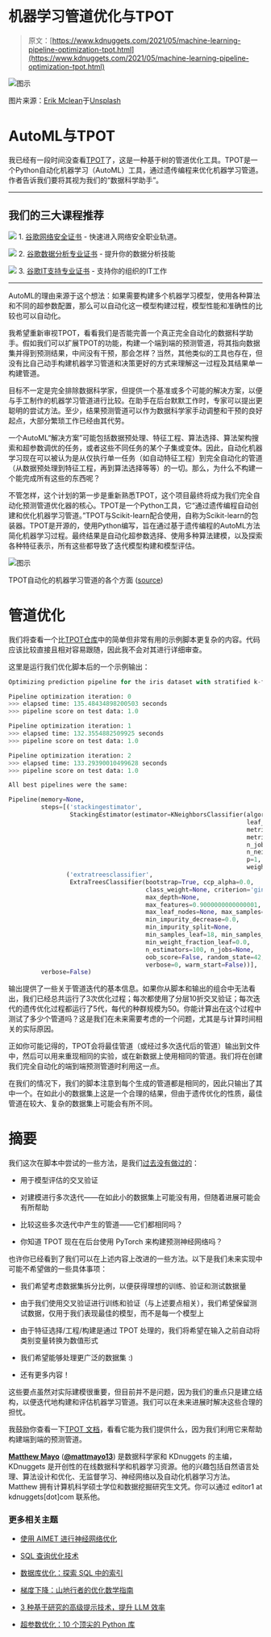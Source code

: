 # 机器学习管道优化与TPOT

> 原文：[https://www.kdnuggets.com/2021/05/machine-learning-pipeline-optimization-tpot.html](https://www.kdnuggets.com/2021/05/machine-learning-pipeline-optimization-tpot.html)

![图示](../Images/768d8e0940ca454156bd5deead1beb7d.png)

图片来源：[Erik Mclean](https://unsplash.com/@introspectivedsgn?utm_source=unsplash&utm_medium=referral&utm_content=creditCopyText)于[Unsplash](https://unsplash.com/s/photos/pipeline?utm_source=unsplash&utm_medium=referral&utm_content=creditCopyText)

# AutoML与TPOT

我已经有一段时间没查看[TPOT](https://github.com/EpistasisLab/tpot/)了，这是一种基于树的管道优化工具。TPOT是一个Python自动化机器学习（AutoML）工具，通过遗传编程来优化机器学习管道。作者告诉我们要将其视为我们的“数据科学助手”。

* * *

## 我们的三大课程推荐

![](../Images/0244c01ba9267c002ef39d4907e0b8fb.png) 1\. [谷歌网络安全证书](https://www.kdnuggets.com/google-cybersecurity) - 快速进入网络安全职业轨道。

![](../Images/e225c49c3c91745821c8c0368bf04711.png) 2\. [谷歌数据分析专业证书](https://www.kdnuggets.com/google-data-analytics) - 提升你的数据分析技能

![](../Images/0244c01ba9267c002ef39d4907e0b8fb.png) 3\. [谷歌IT支持专业证书](https://www.kdnuggets.com/google-itsupport) - 支持你的组织的IT工作

* * *

AutoML的理由来源于这个想法：如果需要构建多个机器学习模型，使用各种算法和不同的超参数配置，那么可以自动化这一模型构建过程，模型性能和准确性的比较也可以自动化。

我希望重新审视TPOT，看看我们是否能完善一个真正完全自动化的数据科学助手。假如我们可以扩展TPOT的功能，构建一个端到端的预测管道，将其指向数据集并得到预测结果，中间没有干预，那会怎样？当然，其他类似的工具也存在，但没有比自己动手构建机器学习管道和决策更好的方式来理解这一过程及其结果单一构建管道。

目标不一定是完全排除数据科学家，但提供一个基准或多个可能的解决方案，以便与手工制作的机器学习管道进行比较。在助手在后台默默工作时，专家可以提出更聪明的尝试方法。至少，结果预测管道可以作为数据科学家手动调整和干预的良好起点，大部分繁琐工作已经由其代劳。

一个AutoML“解决方案”可能包括数据预处理、特征工程、算法选择、算法架构搜索和超参数调优的任务，或者这些不同任务的某个子集或变体。因此，自动化机器学习现在可以被认为是从仅执行单一任务（如自动特征工程）到完全自动化的管道（从数据预处理到特征工程，再到算法选择等等）的一切。那么，为什么不构建一个能完成所有这些的东西呢？

不管怎样，这个计划的第一步是重新熟悉TPOT，这个项目最终将成为我们完全自动化预测管道优化器的核心。TPOT是一个Python工具，它“通过遗传编程自动创建和优化机器学习管道。”TPOT与Scikit-learn配合使用，自称为Scikit-learn的包装器。TPOT是开源的，使用Python编写，旨在通过基于遗传编程的AutoML方法简化机器学习过程。最终结果是自动化超参数选择、使用多种算法建模，以及探索各种特征表示，所有这些都导致了迭代模型构建和模型评估。

![图示](../Images/49a6192aa0b8ec1192da08cbbdf0e83e.png)

TPOT自动化的机器学习管道的各个方面 ([source](https://github.com/EpistasisLab/tpot/))

# 管道优化

我们将查看一个比[TPOT仓库](https://github.com/EpistasisLab/tpot/)中的简单但非常有用的示例脚本更复杂的内容。代码应该比较直接且相对容易跟随，因此我不会对其进行详细审查。

这里是运行我们优化脚本后的一个示例输出：

```py
Optimizing prediction pipeline for the iris dataset with stratified k-fold cross-validation using the accuracy scoring metric

Pipeline optimization iteration: 0
>>> elapsed time: 135.48434898200503 seconds
>>> pipeline score on test data: 1.0

Pipeline optimization iteration: 1
>>> elapsed time: 132.3554882509925 seconds
>>> pipeline score on test data: 1.0

Pipeline optimization iteration: 2
>>> elapsed time: 133.29390010499628 seconds
>>> pipeline score on test data: 1.0

All best pipelines were the same:

Pipeline(memory=None,
         steps=[('stackingestimator',
                 StackingEstimator(estimator=KNeighborsClassifier(algorithm='auto',
                                                                  leaf_size=30,
                                                                  metric='minkowski',
                                                                  metric_params=None,
                                                                  n_jobs=None,
                                                                  n_neighbors=11,
                                                                  p=1,
                                                                  weights='uniform'))),
                ('extratreesclassifier',
                 ExtraTreesClassifier(bootstrap=True, ccp_alpha=0.0,
                                      class_weight=None, criterion='gini',
                                      max_depth=None,
                                      max_features=0.9000000000000001,
                                      max_leaf_nodes=None, max_samples=None,
                                      min_impurity_decrease=0.0,
                                      min_impurity_split=None,
                                      min_samples_leaf=18, min_samples_split=14,
                                      min_weight_fraction_leaf=0.0,
                                      n_estimators=100, n_jobs=None,
                                      oob_score=False, random_state=42,
                                      verbose=0, warm_start=False))],
         verbose=False)
```

输出提供了一些关于管道迭代的基本信息。如果你从脚本和输出的组合中无法看出，我们已经总共运行了3次优化过程；每次都使用了分层10折交叉验证；每次迭代的遗传优化过程都运行了5代，每代的种群规模为50。你能计算出在这个过程中测试了多少个管道吗？这是我们在未来需要考虑的一个问题，尤其是与计算时间相关的实际原因。

正如你可能记得的，TPOT会将最佳管道（或经过多次迭代后的管道）输出到文件中，然后可以用来重现相同的实验，或在新数据上使用相同的管道。我们将在创建我们完全自动化的端到端预测管道时利用这一点。

在我们的情况下，我们的脚本注意到每个生成的管道都是相同的，因此只输出了其中一个。在如此小的数据集上这是一个合理的结果，但由于遗传优化的性质，最佳管道在较大、复杂的数据集上可能会有所不同。

# 摘要

我们这次在脚本中尝试的一些方法，是我们[过去没有做过的](/2018/01/managing-machine-learning-workflows-scikit-learn-pipelines-part-4.html)：

+   用于模型评估的交叉验证

+   对建模进行多次迭代——在如此小的数据集上可能没有用，但随着进展可能会有所帮助

+   比较这些多次迭代中产生的管道——它们都相同吗？

+   你知道 TPOT 现在在后台使用 PyTorch 来构建预测神经网络吗？

也许你已经看到了我们可以在上述内容上改进的一些方法。以下是我们未来实现中可能不希望做的一些具体事项：

+   我们希望考虑数据集拆分比例，以便获得理想的训练、验证和测试数据量

+   由于我们使用交叉验证进行训练和验证（与上述要点相关），我们希望保留测试数据，仅用于我们表现最佳的模型，而不是每一个模型上

+   由于特征选择/工程/构建是通过 TPOT 处理的，我们将希望在输入之前自动将类别变量转换为数值形式

+   我们希望能够处理更广泛的数据集 :)

+   还有更多内容！

这些要点虽然对实际建模很重要，但目前并不是问题，因为我们的重点只是建立结构，以便迭代地构建和评估机器学习管道。我们可以在未来进展时解决这些合理的担忧。

我鼓励你查看一下[TPOT 文档](http://epistasislab.github.io/tpot/)，看看它能为我们提供什么，因为我们利用它来帮助构建端到端的预测管道。

**[Matthew Mayo](https://www.linkedin.com/in/mattmayo13/)** ([**@mattmayo13**](https://twitter.com/mattmayo13)) 是数据科学家和 KDnuggets 的主编，KDnuggets 是开创性的在线数据科学和机器学习资源。他的兴趣包括自然语言处理、算法设计和优化、无监督学习、神经网络以及自动化机器学习方法。Matthew 拥有计算机科学硕士学位和数据挖掘研究生文凭。你可以通过 editor1 at kdnuggets[dot]com 联系他。

### 更多相关主题

+   [使用 AIMET 进行神经网络优化](https://www.kdnuggets.com/2022/04/qualcomm-neural-network-optimization-aimet.html)

+   [SQL 查询优化技术](https://www.kdnuggets.com/2023/03/sql-query-optimization-techniques.html)

+   [数据库优化：探索 SQL 中的索引](https://www.kdnuggets.com/2023/07/database-optimization-exploring-indexes-sql.html)

+   [梯度下降：山地行者的优化数学指南](https://www.kdnuggets.com/gradient-descent-the-mountain-trekker-guide-to-optimization-with-mathematics)

+   [3 种基于研究的高级提示技术，提升 LLM 效率](https://www.kdnuggets.com/3-research-driven-advanced-prompting-techniques-for-llm-efficiency-and-speed-optimization)

+   [超参数优化：10 个顶尖的 Python 库](https://www.kdnuggets.com/2023/01/hyperparameter-optimization-10-top-python-libraries.html)
